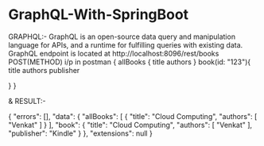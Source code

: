 # GraphQL-With-SpringBoot

GRAPHQL:- 
GraphQL is an open-source data query and manipulation language for APIs, and a runtime for fulfilling queries with existing data.
GraphQL endpoint is located at http://localhost:8096/rest/books
POST(METHOD) i/p in postman
{
  allBooks {
      title
      authors
  }
  book(id: "123"){
    title
    authors
    publisher

  }
}

& RESULT:-

{
    "errors": [],
    "data": {
        "allBooks": [
            {
                "title": "Cloud Computing",
                "authors": [
                    "Venkat"
                ]
            }
        ],
        "book": {
            "title": "Cloud Computing",
            "authors": [
                "Venkat"
            ],
            "publisher": "Kindle"
        }
    },
    "extensions": null
}
